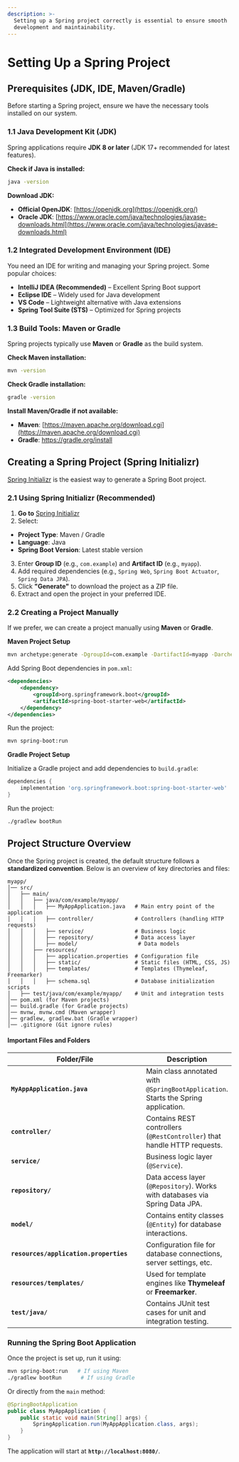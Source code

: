 ```yaml
---
description: >-
  Setting up a Spring project correctly is essential to ensure smooth
  development and maintainability.
---
```


# Setting Up a Spring Project

## Prerequisites (JDK, IDE, Maven/Gradle)&#x20;

Before starting a Spring project, ensure we have the necessary tools installed on our system.

### **1.1 Java Development Kit (JDK)**

Spring applications require **JDK 8 or later** (JDK 17+ recommended for latest features).

**Check if Java is installed:**

```sh
java -version
```

**Download JDK:**

* **Official OpenJDK**: [https://openjdk.org](https://openjdk.org/)
* **Oracle JDK**: [https://www.oracle.com/java/technologies/javase-downloads.html](https://www.oracle.com/java/technologies/javase-downloads.html)

### **1.2 Integrated Development Environment (IDE)**

You need an IDE for writing and managing your Spring project. Some popular choices:

* **IntelliJ IDEA (Recommended)** – Excellent Spring Boot support
* **Eclipse IDE** – Widely used for Java development
* **VS Code** – Lightweight alternative with Java extensions
* **Spring Tool Suite (STS)** – Optimized for Spring projects

### **1.3 Build Tools: Maven or Gradle**

Spring projects typically use **Maven** or **Gradle** as the build system.

**Check Maven installation:**

```sh
mvn -version
```

**Check Gradle installation:**

```sh
gradle -version
```

**Install Maven/Gradle if not available:**

* **Maven**: [https://maven.apache.org/download.cgi](https://maven.apache.org/download.cgi)
* **Gradle**: https://gradle.org/install

## Creating a Spring Project (Spring Initializr)&#x20;

[Spring Initializr](https://start.spring.io/) is the easiest way to generate a Spring Boot project.

### **2.1 Using Spring Initializr (Recommended)**

1. **Go to** [Spring Initializr](https://start.spring.io/)
2. Select:

* **Project Type**: Maven / Gradle
* **Language**: Java
* **Spring Boot Version**: Latest stable version

3. Enter **Group ID** (e.g., `com.example`) and **Artifact ID** (e.g., `myapp`).
4. Add required dependencies (e.g., `Spring Web`, `Spring Boot Actuator`, `Spring Data JPA`).
5. Click **"Generate"** to download the project as a ZIP file.
6. Extract and open the project in your preferred IDE.

### **2.2 Creating a Project Manually**

If we prefer, we can create a project manually using **Maven** or **Gradle**.

**Maven Project Setup**

```sh
mvn archetype:generate -DgroupId=com.example -DartifactId=myapp -DarchetypeArtifactId=maven-archetype-quickstart -DinteractiveMode=false
```

Add Spring Boot dependencies in `pom.xml`:

```xml
<dependencies>
    <dependency>
        <groupId>org.springframework.boot</groupId>
        <artifactId>spring-boot-starter-web</artifactId>
    </dependency>
</dependencies>
```

Run the project:

```sh
mvn spring-boot:run
```

**Gradle Project Setup**

Initialize a Gradle project and add dependencies to `build.gradle`:

```gradle
dependencies {
    implementation 'org.springframework.boot:spring-boot-starter-web'
}
```

Run the project:

```sh
./gradlew bootRun
```

## Project Structure Overview

Once the Spring project is created, the default structure follows a **standardized convention**. Below is an overview of key directories and files:

```
myapp/
│── src/
│   ├── main/
│   │   ├── java/com/example/myapp/
│   │   │   ├── MyAppApplication.java   # Main entry point of the application
│   │   │   ├── controller/             # Controllers (handling HTTP requests)
│   │   │   ├── service/                # Business logic
│   │   │   ├── repository/             # Data access layer
│   │   │   ├── model/                   # Data models
│   │   ├── resources/
│   │   │   ├── application.properties  # Configuration file
│   │   │   ├── static/                 # Static files (HTML, CSS, JS)
│   │   │   ├── templates/              # Templates (Thymeleaf, Freemarker)
│   │   │   ├── schema.sql              # Database initialization scripts
│   ├── test/java/com/example/myapp/    # Unit and integration tests
│── pom.xml (for Maven projects)  
│── build.gradle (for Gradle projects)
│── mvnw, mvnw.cmd (Maven wrapper)
│── gradlew, gradlew.bat (Gradle wrapper)
│── .gitignore (Git ignore rules)
```

#### **Important Files and Folders**

<table data-full-width="true"><thead><tr><th width="357">Folder/File</th><th>Description</th></tr></thead><tbody><tr><td><strong><code>MyAppApplication.java</code></strong></td><td>Main class annotated with <code>@SpringBootApplication</code>. Starts the Spring application.</td></tr><tr><td><strong><code>controller/</code></strong></td><td>Contains REST controllers (<code>@RestController</code>) that handle HTTP requests.</td></tr><tr><td><strong><code>service/</code></strong></td><td>Business logic layer (<code>@Service</code>).</td></tr><tr><td><strong><code>repository/</code></strong></td><td>Data access layer (<code>@Repository</code>). Works with databases via Spring Data JPA.</td></tr><tr><td><strong><code>model/</code></strong></td><td>Contains entity classes (<code>@Entity</code>) for database interactions.</td></tr><tr><td><strong><code>resources/application.properties</code></strong></td><td>Configuration file for database connections, server settings, etc.</td></tr><tr><td><strong><code>resources/templates/</code></strong></td><td>Used for template engines like <strong>Thymeleaf</strong> or <strong>Freemarker</strong>.</td></tr><tr><td><strong><code>test/java/</code></strong></td><td>Contains JUnit test cases for unit and integration testing.</td></tr></tbody></table>

### **Running the Spring Boot Application**

Once the project is set up, run it using:

```sh
mvn spring-boot:run   # If using Maven
./gradlew bootRun      # If using Gradle
```

Or directly from the `main` method:

```java
@SpringBootApplication
public class MyAppApplication {
    public static void main(String[] args) {
        SpringApplication.run(MyAppApplication.class, args);
    }
}
```

The application will start at **`http://localhost:8080/`**.

